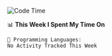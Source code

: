<!--START_SECTION:waka-->
![Code Time](http://img.shields.io/badge/Code%20Time-1%2C035%20hrs%2049%20mins-blue)

📊 **This Week I Spent My Time On** 

```text
💬 Programming Languages: 
No Activity Tracked This Week
```


<!--END_SECTION:waka-->